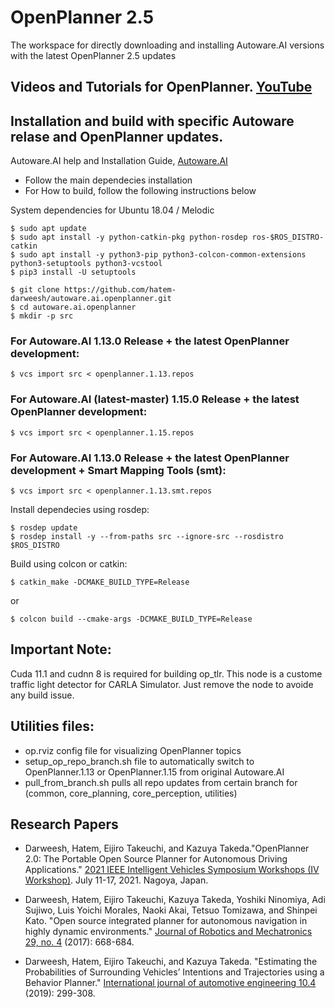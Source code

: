# OpenPlanner 2.5
The workspace for directly downloading and installing Autoware.AI versions with the latest OpenPlanner 2.5 updates

## Videos and Tutorials for OpenPlanner. [YouTube](https://youtu.be/86K95RY0Iqk)

## Installation and build with specific Autoware relase and OpenPlanner updates. 

Autoware.AI help and Installation Guide, [Autoware.AI](https://github.com/Autoware-AI/autoware.ai/wiki/Source-Build)
 - Follow the main dependecies installation 
 - For How to build, follow the following instructions below

System dependencies for Ubuntu 18.04 / Melodic
```
$ sudo apt update
$ sudo apt install -y python-catkin-pkg python-rosdep ros-$ROS_DISTRO-catkin
$ sudo apt install -y python3-pip python3-colcon-common-extensions python3-setuptools python3-vcstool
$ pip3 install -U setuptools
```

```
$ git clone https://github.com/hatem-darweesh/autoware.ai.openplanner.git
$ cd autoware.ai.openplanner
$ mkdir -p src
```

### For Autoware.AI 1.13.0 Release + the latest OpenPlanner development:

```
$ vcs import src < openplanner.1.13.repos
```

### For Autoware.AI (latest-master) 1.15.0 Release + the latest OpenPlanner development:

```
$ vcs import src < openplanner.1.15.repos
```

### For Autoware.AI 1.13.0 Release + the latest OpenPlanner development + Smart Mapping Tools (smt):

```
$ vcs import src < openplanner.1.13.smt.repos
```

Install dependecies using rosdep: 
```
$ rosdep update
$ rosdep install -y --from-paths src --ignore-src --rosdistro $ROS_DISTRO
```

Build using colcon or catkin: 
```
$ catkin_make -DCMAKE_BUILD_TYPE=Release
```
or
```
$ colcon build --cmake-args -DCMAKE_BUILD_TYPE=Release
```

## Important Note: 
Cuda 11.1 and cudnn 8 is required for building op_tlr. This node is a custome traffic light detector for CARLA Simulator. 
Just remove the node to avoide any build issue. 

## Utilities files: 
- op.rviz config file for visualizing OpenPlanner topics
- setup_op_repo_branch.sh file to automatically switch to OpenPlanner.1.13 or OpenPlanner.1.15 from original Autoware.AI
- pull_from_branch.sh pulls all repo updates from certain branch for (common, core_planning, core_perception, utilities)

## Research Papers
- Darweesh, Hatem, Eijiro Takeuchi, and Kazuya Takeda."OpenPlanner 2.0: The Portable Open Source Planner for Autonomous Driving Applications." [2021 IEEE Intelligent Vehicles Symposium Workshops (IV Workshop)](https://ieeexplore.ieee.org/document/9669253). July 11-17, 2021. Nagoya, Japan.

- Darweesh, Hatem, Eijiro Takeuchi, Kazuya Takeda, Yoshiki Ninomiya, Adi Sujiwo, Luis Yoichi Morales, Naoki Akai, Tetsuo Tomizawa, and Shinpei Kato. "Open source integrated planner for autonomous navigation in highly dynamic environments." [Journal of Robotics and Mechatronics 29, no. 4](https://www.fujipress.jp/jrm/rb/robot002900040668/) (2017): 668-684.

- Darweesh, Hatem, Eijiro Takeuchi, and Kazuya Takeda. "Estimating the Probabilities of Surrounding Vehicles’ Intentions and Trajectories using a Behavior Planner." [International journal of automotive engineering 10.4](https://www.jstage.jst.go.jp/article/jsaeijae/10/4/10_20194117/_article/-char/ja/) (2019): 299-308.
